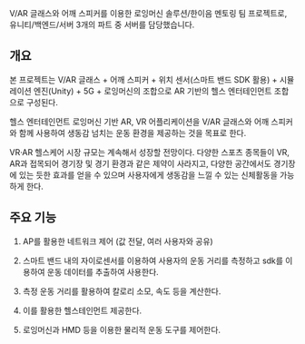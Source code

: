 V/AR 글래스와 어깨 스피커를 이용한 로잉머신 솔루션/한이음 멘토링 팀 프로젝트로,
유니티/백엔드/서버 3개의 파트 중 서버를 담당했습니다. 

## 개요
본 프로젝트는 V/AR 글래스 + 어깨 스피커 + 위치 센서(스마트 밴드 SDK 활용) + 시뮬레이션 엔진(Unity) + 5G + 로잉머신의 조합으로 AR 기반의 헬스 엔터테인먼트 조합으로 구성된다.

헬스 엔터테인먼트 로잉머신 기반 AR, VR 어플리케이션을 V/AR 글래스와 어깨 스피커와 함께 사용하여 생동감 넘치는 운동 환경을 제공하는 것을 목표로 한다.

VR·AR 헬스케어 시장 규모는 계속해서 성장할 전망이다. 다양한 스포츠 종목들이 VR, AR과 접목되어 경기장 및 경기 환경과 같은 제약이 사라지고, 다양한 공간에서도 경기장에 있는 듯한 효과를 얻을 수 있으며 사용자에게 생동감을 느낄 수 있는 신체활동을 가능하게 한다.

## 주요 기능
1) AP를 활용한 네트워크 제어 (값 전달, 여러 사용자와 공유)

2) 스마트 밴드 내의 자이로센서를 이용하여 사용자의 운동 거리를 측정하고 sdk를 이용하여 운동 데이터를 추출하여 사용한다.

3) 측정 운동 거리를 활용하여 칼로리 소모, 속도 등을 계산한다.

4) 이를 활용한 헬스테인먼트 제공한다.

5) 로잉머신과 HMD 등을 이용한 물리적 운동 도구를 제어한다.
